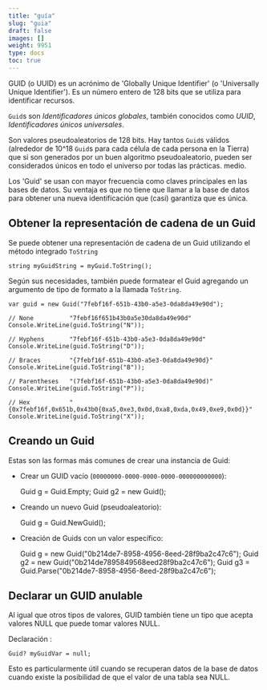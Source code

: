 ```yaml
---
title: "guía"
slug: "guia"
draft: false
images: []
weight: 9951
type: docs
toc: true
---
```


GUID (o UUID) es un acrónimo de 'Globally Unique Identifier' (o 'Universally Unique Identifier'). Es un número entero de 128 bits que se utiliza para identificar recursos.

`Guid`s son *Identificadores únicos globales*, también conocidos como *UUID*, *Identificadores únicos universales*.

Son valores pseudoaleatorios de 128 bits. Hay tantos `Guid`s válidos (alrededor de 10^18 `Guid`s para cada célula de cada persona en la Tierra) que si son generados por un buen algoritmo pseudoaleatorio, pueden ser considerados únicos en todo el universo por todas las prácticas. medio.

Los 'Guid' se usan con mayor frecuencia como claves principales en las bases de datos. Su ventaja es que no tiene que llamar a la base de datos para obtener una nueva identificación que (casi) garantiza que es única.

## Obtener la representación de cadena de un Guid
Se puede obtener una representación de cadena de un Guid utilizando el método integrado `ToString`

    string myGuidString = myGuid.ToString();

Según sus necesidades, también puede formatear el Guid agregando un argumento de tipo de formato a la llamada `ToString`.

    var guid = new Guid("7febf16f-651b-43b0-a5e3-0da8da49e90d");

    // None          "7febf16f651b43b0a5e30da8da49e90d"
    Console.WriteLine(guid.ToString("N"));

    // Hyphens       "7febf16f-651b-43b0-a5e3-0da8da49e90d"
    Console.WriteLine(guid.ToString("D"));

    // Braces        "{7febf16f-651b-43b0-a5e3-0da8da49e90d}"
    Console.WriteLine(guid.ToString("B"));

    // Parentheses   "(7febf16f-651b-43b0-a5e3-0da8da49e90d)"
    Console.WriteLine(guid.ToString("P"));

    // Hex           "{0x7febf16f,0x651b,0x43b0{0xa5,0xe3,0x0d,0xa8,0xda,0x49,0xe9,0x0d}}"
    Console.WriteLine(guid.ToString("X"));


## Creando un Guid
Estas son las formas más comunes de crear una instancia de Guid:

- Crear un GUID vacío (`00000000-0000-0000-0000-000000000000`):


    Guid g = Guid.Empty;
    Guid g2 = new Guid();

- Creando un nuevo Guid (pseudoaleatorio):


    Guid g = Guid.NewGuid();

- Creación de Guids con un valor específico:


    Guid g = new Guid("0b214de7-8958-4956-8eed-28f9ba2c47c6");
    Guid g2 = new Guid("0b214de7895849568eed28f9ba2c47c6");
    Guid g3 = Guid.Parse("0b214de7-8958-4956-8eed-28f9ba2c47c6");


## Declarar un GUID anulable
Al igual que otros tipos de valores, GUID también tiene un tipo que acepta valores NULL que puede tomar valores NULL.

Declaración :

    Guid? myGuidVar = null;

Esto es particularmente útil cuando se recuperan datos de la base de datos cuando existe la posibilidad de que el valor de una tabla sea NULL.

